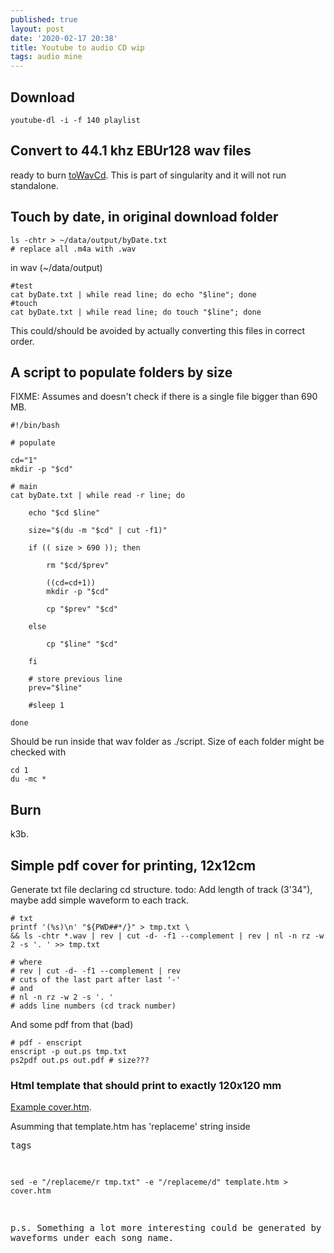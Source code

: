 ```yaml
---
published: true
layout: post
date: '2020-02-17 20:38'
title: Youtube to audio CD wip
tags: audio mine 
---
```

## Download

    youtube-dl -i -f 140 playlist
    
## Convert to 44.1 khz EBUr128 wav files 

ready to burn [toWavCd](https://raw.githubusercontent.com/brontosaurusrex/singularity/master/bin/toWavCD). This is part of singularity and it will not run standalone.

## Touch by date, in original download folder

    ls -chtr > ~/data/output/byDate.txt
    # replace all .m4a with .wav

in wav (~/data/output)
    
    #test
    cat byDate.txt | while read line; do echo "$line"; done
    #touch
    cat byDate.txt | while read line; do touch "$line"; done
    
This could/should be avoided by actually converting this files in correct order.

## A script to populate folders by size

FIXME: Assumes and doesn't check if there is a single file bigger than 690 MB.

    #!/bin/bash

    # populate

    cd="1"
    mkdir -p "$cd"

    # main
    cat byDate.txt | while read -r line; do 

        echo "$cd $line"
        
        size="$(du -m "$cd" | cut -f1)"
        
        if (( size > 690 )); then
        
            rm "$cd/$prev"
        
            ((cd=cd+1))
            mkdir -p "$cd"
            
            cp "$prev" "$cd"
            
        else
            
            cp "$line" "$cd"
            
        fi
        
        # store previous line
        prev="$line"
        
        #sleep 1
        
    done
    
Should be run inside that wav folder as ./script. Size of each folder might be checked with

    cd 1
    du -mc *

## Burn

k3b.

## Simple pdf cover for printing, 12x12cm

Generate txt file declaring cd structure. todo: Add length of track (3'34"), maybe add simple waveform to each track.

    # txt
    printf '(%s)\n' "${PWD##*/}" > tmp.txt \
    && ls -chtr *.wav | rev | cut -d- -f1 --complement | rev | nl -n rz -w 2 -s '. ' >> tmp.txt
    
    # where 
    # rev | cut -d- -f1 --complement | rev 
    # cuts of the last part after last '-'
    # and 
    # nl -n rz -w 2 -s '. '
    # adds line numbers (cd track number)
    
And some pdf from that (bad)
    
    # pdf - enscript
    enscript -p out.ps tmp.txt
    ps2pdf out.ps out.pdf # size???
    
### Html template that should print to exactly 120x120 mm

[Example cover.htm](/cover.htm).

Asumming that template.htm has 'replaceme' string inside <pre> tags

    sed -e "/replaceme/r tmp.txt" -e "/replaceme/d" template.htm > cover.htm

p.s. Something a lot more interesting could be generated by including waveforms under each song name.
